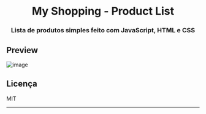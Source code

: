 <h1 align="center">My Shopping - Product List</h1>

<h3 align="center">Lista de produtos simples feito com JavaScript, HTML e CSS</h3>

## Preview

![image](https://user-images.githubusercontent.com/5199435/138686596-6243be0c-6cdd-42da-a4cf-e51720f5b63a.png)


## Licença

MIT

---
